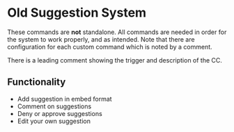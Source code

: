 # Old Suggestion System
These commands are **not** standalone. All commands are needed in order for the system to work properly, and as intended. Note that there are configuration for each custom command which is noted by a comment.

There is a leading comment showing the trigger and description of the CC.

## Functionality
* Add suggestion in embed format
* Comment on suggestions
* Deny or approve suggestions
* Edit your own suggestion

